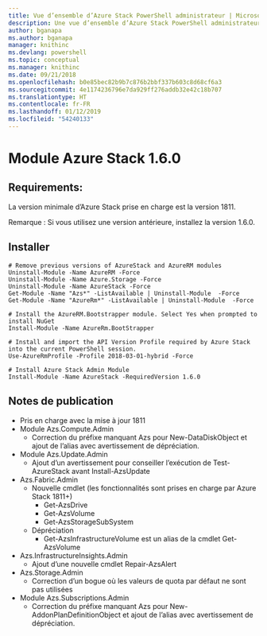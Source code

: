 ```yaml
---
title: Vue d’ensemble d’Azure Stack PowerShell administrateur | Microsoft Docs
description: Une vue d’ensemble d’Azure Stack PowerShell administrateur avec des instructions sur les procédures d’installation et de configuration.
author: bganapa
ms.author: bganapa
manager: knithinc
ms.devlang: powershell
ms.topic: conceptual
ms.manager: knithinc
ms.date: 09/21/2018
ms.openlocfilehash: b0e85bec82b9b7c876b2bbf337b603c8d68cf6a3
ms.sourcegitcommit: 4e1174236796e7da929ff276addb32e42c18b707
ms.translationtype: HT
ms.contentlocale: fr-FR
ms.lasthandoff: 01/12/2019
ms.locfileid: "54240133"
---
```

# <a name="azure-stack-module-160"></a>Module Azure Stack 1.6.0

## <a name="requirements"></a>Requirements:
La version minimale d’Azure Stack prise en charge est la version 1811.

Remarque : Si vous utilisez une version antérieure, installez la version 1.6.0.

## <a name="install"></a>Installer
```
# Remove previous versions of AzureStack and AzureRM modules
Uninstall-Module -Name AzureRM -Force
Uninstall-Module -Name Azure.Storage -Force
Uninstall-Module -Name AzureStack -Force
Get-Module -Name "Azs*" -ListAvailable | Uninstall-Module  -Force 
Get-Module -Name "AzureRm*" -ListAvailable | Uninstall-Module  -Force

# Install the AzureRM.Bootstrapper module. Select Yes when prompted to install NuGet
Install-Module -Name AzureRm.BootStrapper

# Install and import the API Version Profile required by Azure Stack into the current PowerShell session.
Use-AzureRmProfile -Profile 2018-03-01-hybrid -Force

# Install Azure Stack Admin Module
Install-Module -Name AzureStack -RequiredVersion 1.6.0
```

## <a name="release-notes"></a>Notes de publication
* Pris en charge avec la mise à jour 1811
* Module Azs.Compute.Admin
    * Correction du préfixe manquant Azs pour New-DataDiskObject et ajout de l’alias avec avertissement de dépréciation.
* Module Azs.Update.Admin
    * Ajout d’un avertissement pour conseiller l’exécution de Test-AzureStack avant Install-AzsUpdate
* Azs.Fabric.Admin
    * Nouvelle cmdlet (les fonctionnalités sont prises en charge par Azure Stack 1811+)
        * Get-AzsDrive
        * Get-AzsVolume
        * Get-AzsStorageSubSystem
    * Dépréciation
        * Get-AzsInfrastructureVolume est un alias de la cmdlet Get-AzsVolume
* Azs.InfrastructureInsights.Admin
    *  Ajout d’une nouvelle cmdlet Repair-AzsAlert
* Azs.Storage.Admin
    * Correction d’un bogue où les valeurs de quota par défaut ne sont pas utilisées
* Module Azs.Subscriptions.Admin
    * Correction du préfixe manquant Azs pour New-AddonPlanDefinitionObject et ajout de l’alias avec avertissement de dépréciation.
